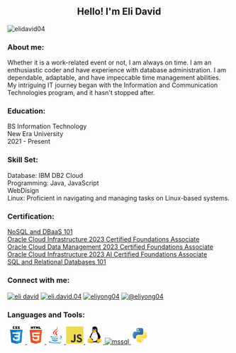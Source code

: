 <h2 align="Center">Hello! I'm Eli David</h2>
<p align="left"> <img src="https://komarev.com/ghpvc/?username=elidavid04&label=Profile%20views&color=0e75b6&style=flat" alt="elidavid04" /> </p>

<h3 align="left">About me:</h3>
<p align="left"> Whether it is a work-related event or not, I am always on time. I am an enthusiastic coder and have experience with database administration. I am dependable, adaptable, and have impeccable time management abilities. My intriguing IT journey began with the Information and Communication Technologies program, and it hasn't stopped after.</p>
<h3 align="left">Education:</h3>
<p align="left">BS Information Technology <br> New Era University <br> 2021 - Present</p>

<h3 align="left">Skill Set:</h3>
<p align="left">Database: IBM DB2 Cloud <br> Programming: Java, JavaScript <br> WebDisign <br> Linux: Proficient in navigating and managing tasks on Linux-based systems. </p>

<h3 align="left">Certification:</h3>
<a href="https://courses.cognitiveclass.ai/certificates/229857f7dfec4c0d81494646fbb8d064">NoSQL and DBaaS 101</a> <br>
<a href="https://catalog-education.oracle.com/pls/certview/sharebadge?id=5B41D00A203E27976FAB8D6FBBAA240670980E1AE775687C093ADCC46B822A93&fbclid=IwAR2YTxuE9WFREEuuzyFVMKIlVjVPP87ZDDGim-18yKIf0Y_ynjkzo5xNCw8="blank">Oracle Cloud Infrastructure 2023 Certified Foundations Associate</a> <br>
<a href="https://catalog-education.oracle.com/pls/certview/sharebadge?id=C39A0017B49E14562A1B189B1EC28B576CE30528C2B37BEF3F6AE46ED9BAAB31&fbclid=IwAR3bHif5QmBVB3x6QdhBhLTNWkAuF1wNacJyqijGXr-chgIZPk3z96EvFaQ"blank">Oracle Cloud Data Management 2023 Certified Foundations Associate</a> <br>
<a href="https://catalog-education.oracle.com/pls/certview/sharebadge?id=87A84661DABAC4CA4FC7433F831136A46387DC28A6FC9CDF56CD72D74E87576F&fbclid=IwAR1W5RcBApi1uC9dqiFZ7DhJgpbMGrsdjnLyVtshi2UPrNbEpJGaBdUKppY"blank">Oracle Cloud Infrastructure 2023 AI Certified Foundations Associate</a> <br>
<a href="https://courses.cognitiveclass.ai/certificates/b75d85fb82f64b10aa64dc9874931839"blank">SQL and Relational Databases 101</a>

<h3 align="left">Connect with me:</h3>
<p align="left">
<a href="https://linkedin.com/in/eli david" target="blank"><img align="center" src="https://raw.githubusercontent.com/rahuldkjain/github-profile-readme-generator/master/src/images/icons/Social/linked-in-alt.svg" alt="eli david" height="30" width="40" /></a>
<a href="https://fb.com/eli.david.04" target="blank"><img align="center" src="https://raw.githubusercontent.com/rahuldkjain/github-profile-readme-generator/master/src/images/icons/Social/facebook.svg" alt="eli.david.04" height="30" width="40" /></a>
<a href="https://www.hackerrank.com/eliyong04" target="blank"><img align="center" src="https://raw.githubusercontent.com/rahuldkjain/github-profile-readme-generator/master/src/images/icons/Social/hackerrank.svg" alt="eliyong04" height="30" width="40" /></a>
<a href="https://www.hackerearth.com/@eliyong04" target="blank"><img align="center" src="https://raw.githubusercontent.com/rahuldkjain/github-profile-readme-generator/master/src/images/icons/Social/hackerearth.svg" alt="@eliyong04" height="30" width="40" /></a>
</p>

<h3 align="left">Languages and Tools:</h3>
<p align="left"> <a href="https://www.w3schools.com/css/" target="_blank" rel="noreferrer"> <img src="https://raw.githubusercontent.com/devicons/devicon/master/icons/css3/css3-original-wordmark.svg" alt="css3" width="40" height="40"/> </a> <a href="https://www.w3.org/html/" target="_blank" rel="noreferrer"> <img src="https://raw.githubusercontent.com/devicons/devicon/master/icons/html5/html5-original-wordmark.svg" alt="html5" width="40" height="40"/> </a> <a href="https://www.java.com" target="_blank" rel="noreferrer"> <img src="https://raw.githubusercontent.com/devicons/devicon/master/icons/java/java-original.svg" alt="java" width="40" height="40"/> </a> <a href="https://developer.mozilla.org/en-US/docs/Web/JavaScript" target="_blank" rel="noreferrer"> <img src="https://raw.githubusercontent.com/devicons/devicon/master/icons/javascript/javascript-original.svg" alt="javascript" width="40" height="40"/> </a> <a href="https://www.linux.org/" target="_blank" rel="noreferrer"> <img src="https://raw.githubusercontent.com/devicons/devicon/master/icons/linux/linux-original.svg" alt="linux" width="40" height="40"/> </a> <a href="https://www.microsoft.com/en-us/sql-server" target="_blank" rel="noreferrer"> <img src="https://www.svgrepo.com/show/303229/microsoft-sql-server-logo.svg" alt="mssql" width="40" height="40"/> </a> <a href="https://www.python.org" target="_blank" rel="noreferrer"> <img src="https://raw.githubusercontent.com/devicons/devicon/master/icons/python/python-original.svg" alt="python" width="40" height="40"/> </a> </p>


